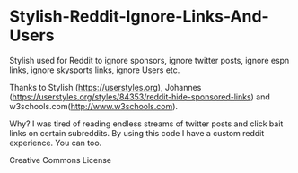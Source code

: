 # Stylish-Reddit-Ignore-Links-And-Users

Stylish used for Reddit to ignore sponsors, ignore twitter posts, ignore espn links, ignore skysports links, ignore Users etc.

Thanks to Stylish (https://userstyles.org), Johannes (https://userstyles.org/styles/84353/reddit-hide-sponsored-links) and w3schools.com(http://www.w3schools.com).

Why? 
I was tired of reading endless streams of twitter posts and click bait links on certain subreddits. By using this code I have a custom reddit experience. You can too.

Creative Commons License


